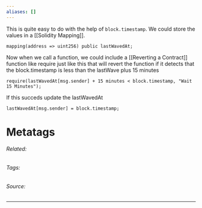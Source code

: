 ```yaml
---
aliases: []
---
```

This is quite easy to do with the help of `block.timestamp`. We could store the values in a [[Solidity Mapping]]. 
```solidity
mapping(address => uint256) public lastWavedAt;
```

Now when we call a function, we could include a [[Reverting a Contract]] function like require just like this that will revert the function if it detects that the block.timestamp is less than the lastWave plus 15 minutes
```solidity
require(lastWavedAt[msg.sender] + 15 minutes < block.timestamp, "Wait 15 Minutes");
```

If this succeds update the lastWavedAt
```solidity
lastWavedAt[msg.sender] = block.timestamp;
```


# Metatags
###### Related: 
###### Tags: 
###### Source: 

---